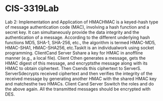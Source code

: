 # CIS-3319Lab

Lab 2: Implementation and Application of HMACHMAC is a keyed-hash type of message authentication code (MAC), involving a hash function and a secret key. It can simultaneously provide the data integrity and the authentication of a message. According to the different underlying hash functions MD5, SHA-1, SHA-256, etc., the algorithm is termed HMAC-MD5, HMAC-SHA1, HMAC-SHA256, etc.TaskIt is an individualwork using socket programming. ClientCand Server Sshare a key for HMAC in anoffline manner (e.g., a local file). Client Cthen generates a message, gets the HMAC digest of this message, and encryptsthe message along with its HMAC to obtain ciphertext. Then Csends this ciphertext to ServerS. ServerSdecrypts received ciphertext and then verifies the integrity of the received message by generating another HMAC with the shared HMAC key and matchesthe two HMACs. Client Cand Server Sswitch the roles and do the above again. All the transmitted messages should be encrypted with DES.
